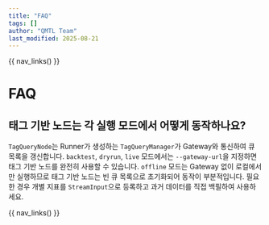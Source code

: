 ```yaml
---
title: "FAQ"
tags: []
author: "QMTL Team"
last_modified: 2025-08-21
---
```


{{ nav_links() }}

# FAQ

## 태그 기반 노드는 각 실행 모드에서 어떻게 동작하나요?

`TagQueryNode`는 Runner가 생성하는 `TagQueryManager`가 Gateway와 통신하여 큐 목록을 갱신합니다. `backtest`, `dryrun`, `live` 모드에서는 `--gateway-url`을 지정하면 태그 기반 노드를 완전히 사용할 수 있습니다. `offline` 모드는 Gateway 없이 로컬에서만 실행하므로 태그 기반 노드는 빈 큐 목록으로 초기화되어 동작이 부분적입니다. 필요한 경우 개별 지표를 `StreamInput`으로 등록하고 과거 데이터를 직접 백필하여 사용하세요.

{{ nav_links() }}

